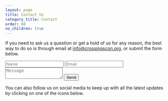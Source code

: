 ```yaml
---
layout: page
title: Contact Us
category_title: Contact
order: 60
no_children: true
---
```


If you need to ask us a question or get a hold of us for any reason, the best way to do so is through email at [info@crossingscon.org](mailto:info@crossingscon.org), or submit the form below.

<div id="contact-form" class="contact-form">
    <input id="name" type="text" name="name" placeholder="Name" >
    <input id="email" type="email" name="email" placeholder="Email" >
    <textarea id="message" placeholder="Message" ></textarea>
    <button type="button" class="btn btn-badge" id="send-message">Send</button>
</div>

You can also follow us on social media to keep up with all the latest updates by clicking on one of the icons below.
